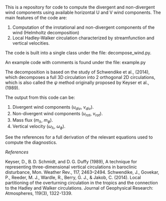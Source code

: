 This is a repository for code to compute the divergent and non-divergent wind components using available horizontal U and V wind components. 
The main features of the code are:
  1. Computation of the irrotational and non-divergent components of the wind (Helmholtz decomposition)
  2. Local Hadley-Walker circulation characterized by streamfunction and vertical velocities. 

The code is built into a single class under the file: decompose_wind.py. 

An example code with comments is found under the file: example.py

The decomposition is based on the study of Schwendike et al., (2014), which decomposes a full 3D circulation into 2 orthogonal 2D circulations, which is also called the $\psi$ method originally proposed by Keyser et al., (1989).

The output from this code can be: 

1. Divergent wind components ($u_{div}$, $v_{div}$).
2. Non-divergent wind components ($u_{rot}$, $v_{rot}$).
3. Mass flux ($m_\lambda$, $m_\phi$).
4. Vertical velocity ($\omega_\lambda$, $\omega_\phi$).

See the references for a full derivation of the relevant equations used to compute the diagnostics.

*References*

Keyser, D., B. D. Schmidt, and D. G. Duffy (1989), A technique for representing three-dimensional vertical circulations in baroclinic disturbance, Mon. Weather Rev., 117, 2463–2494. 
Schwendike, J., Govekar, P., Reeder, M. J., Wardle, R., Berry, G. J., & Jakob, C. (2014). Local partitioning of the overturning circulation in the tropics and the connection to the Hadley and Walker circulations. Journal of Geophysical Research: Atmospheres, 119(3), 1322-1339.

